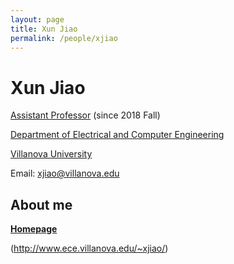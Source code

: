 ```yaml
---
layout: page
title: Xun Jiao
permalink: /people/xjiao
---
```


# Xun Jiao
[Assistant Professor](https://www1.villanova.edu/villanova/engineering/faculty/facstaff/facultyelectrical/biodetail.html?mail=xun.jiao@villanova.edu&xsl=bio_long) (since 2018 Fall)

[Department of Electrical and Computer Engineering](https://www1.villanova.edu/villanova/engineering/departments/ece.html)

[Villanova University](https://www1.villanova.edu/university.html)

Email: xjiao@villanova.edu

## About me
[**Homepage**](http://www.ece.villanova.edu/~xjiao/)

(http://www.ece.villanova.edu/~xjiao/)
